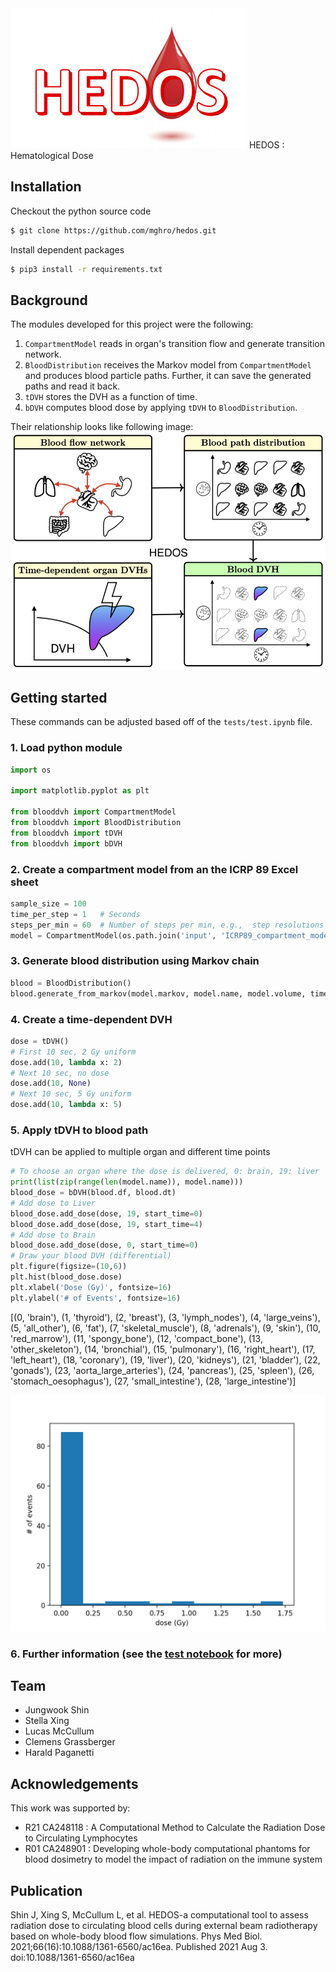 <img src="figures/logo.png">
HEDOS : Hematological Dose

## Installation

Checkout the python source code
```bash
$ git clone https://github.com/mghro/hedos.git

```
Install dependent packages

```bash
$ pip3 install -r requirements.txt
```

## Background

The modules developed for this project were the following:
1. `CompartmentModel` reads in organ's transition flow and generate transition network.
2. `BloodDistribution` receives the Markov model from `CompartmentModel` and produces blood particle paths. Further, it can save the generated paths and read it back.
3. `tDVH` stores the DVH as a function of time.
4. `bDVH` computes blood dose by applying `tDVH` to `BloodDistribution`.

Their relationship looks like following image:
<img src="figures/blood_diagram_hedos.png">

## Getting started

These commands can be adjusted based off of the `tests/test.ipynb` file.

### 1. Load python module

```python
import os

import matplotlib.pyplot as plt

from blooddvh import CompartmentModel
from blooddvh import BloodDistribution
from blooddvh import tDVH
from blooddvh import bDVH
```

### 2. Create a compartment model from an the ICRP 89 Excel sheet
```python
sample_size = 100
time_per_step = 1   # Seconds
steps_per_min = 60  # Number of steps per min, e.g.,  step resolutions are 1 sec and 0.1 sec for 60 and 600, respectively
model = CompartmentModel(os.path.join('input', 'ICRP89_compartment_model.xlsx'), 'male', vol=5.3, cardiac=6.5, resolution=steps_per_min)
```

### 3. Generate blood distribution using Markov chain
```python
blood = BloodDistribution()
blood.generate_from_markov(model.markov, model.name, model.volume, time_per_step, sample_size, steps_per_min)
```

### 4. Create a time-dependent DVH

```python
dose = tDVH()
# First 10 sec, 2 Gy uniform
dose.add(10, lambda x: 2)
# Next 10 sec, no dose
dose.add(10, None)
# Next 10 sec, 5 Gy uniform
dose.add(10, lambda x: 5)
```

### 5. Apply tDVH to blood path
tDVH can be applied to multiple organ and different time points
```python
# To choose an organ where the dose is delivered, 0: brain, 19: liver
print(list(zip(range(len(model.name)), model.name)))
blood_dose = bDVH(blood.df, blood.dt)
# Add dose to Liver
blood_dose.add_dose(dose, 19, start_time=0)
blood_dose.add_dose(dose, 19, start_time=4)
# Add dose to Brain
blood_dose.add_dose(dose, 0, start_time=0)
# Draw your blood DVH (differential)
plt.figure(figsize=(10,6))
plt.hist(blood_dose.dose)
plt.xlabel('Dose (Gy)', fontsize=16)
plt.ylabel('# of Events', fontsize=16)
```

[(0, 'brain'), (1, 'thyroid'), (2, 'breast'), (3, 'lymph_nodes'), (4, 'large_veins'), (5, 'all_other'), (6, 'fat'), (7, 'skeletal_muscle'), (8, 'adrenals'), (9, 'skin'), (10, 'red_marrow'), (11, 'spongy_bone'), (12, 'compact_bone'), (13, 'other_skeleton'), (14, 'bronchial'), (15, 'pulmonary'), (16, 'right_heart'), (17, 'left_heart'), (18, 'coronary'), (19, 'liver'), (20, 'kidneys'), (21, 'bladder'), (22, 'gonads'), (23, 'aorta_large_arteries'), (24, 'pancreas'), (25, 'spleen'), (26, 'stomach_oesophagus'), (27, 'small_intestine'), (28, 'large_intestine')]

<img src="figures/getting_started_results.png">

### 6. Further information (see the [test notebook](tests/test.ipynb) for more)

## Team
- Jungwook Shin
- Stella Xing
- Lucas McCullum
- Clemens Grassberger
- Harald Paganetti

## Acknowledgements
This work was supported by:
- R21 CA248118 : A Computational Method to Calculate the Radiation Dose to Circulating Lymphocytes
- R01 CA248901 : Developing whole-body computational phantoms for blood dosimetry to model the impact of radiation on the immune system

## Publication
Shin J, Xing S, McCullum L, et al. HEDOS-a computational tool to assess radiation dose to circulating blood cells during external beam radiotherapy based on whole-body blood flow simulations. Phys Med Biol. 2021;66(16):10.1088/1361-6560/ac16ea. Published 2021 Aug 3. doi:10.1088/1361-6560/ac16ea
